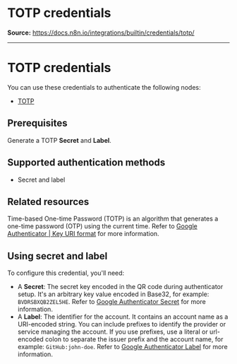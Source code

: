 # TOTP credentials

**Source:** https://docs.n8n.io/integrations/builtin/credentials/totp/

---

# TOTP credentials

You can use these credentials to authenticate the following nodes:

- [TOTP](../../core-nodes/n8n-nodes-base.totp/)

## Prerequisites

Generate a TOTP **Secret** and **Label**.

## Supported authentication methods

- Secret and label

## Related resources

Time-based One-time Password (TOTP) is an algorithm that generates a one-time password (OTP) using the current time. Refer to [Google Authenticator | Key URI format](https://github.com/google/google-authenticator/wiki/Key-Uri-Format) for more information.

## Using secret and label

To configure this credential, you'll need:

- A **Secret**: The secret key encoded in the QR code during authenticator setup. It's an arbitrary key value encoded in Base32, for example: `BVDRSBXQB2ZEL5HE`. Refer to [Google Authenticator Secret](https://github.com/google/google-authenticator/wiki/Key-Uri-Format#secret) for more information.
- A **Label**: The identifier for the account. It contains an account name as a URI-encoded string. You can include prefixes to identify the provider or service managing the account. If you use prefixes, use a literal or url-encoded colon to separate the issuer prefix and the account name, for example: `GitHub:john-doe`. Refer to [Google Authenticator Label](https://github.com/google/google-authenticator/wiki/Key-Uri-Format#label) for more information.
